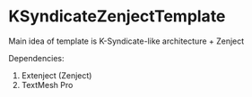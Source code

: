 # KSyndicateZenjectTemplate

Main idea of template is K-Syndicate-like architecture + Zenject

Dependencies: 
  1. Extenject (Zenject)
  2. TextMesh Pro

